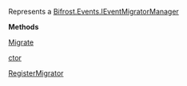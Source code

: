 Represents a [Bifrost.Events.IEventMigratorManager](Bifrost.Events.IEventMigratorManager)

**Methods**

[Migrate](Bifrost.Events.IEventMigratorManager.Migrate)


[ctor](Bifrost.Events.EventMigratorManager.ctor)


[RegisterMigrator](Bifrost.Events.EventMigratorManager.RegisterMigrator)
